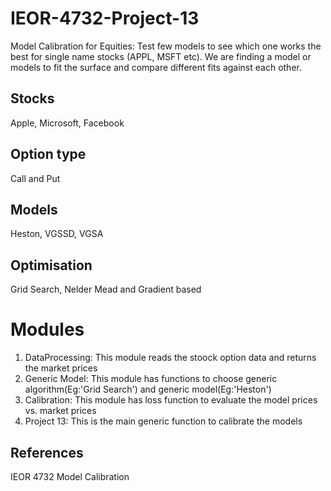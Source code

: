 # IEOR-4732-Project-13
Model Calibration for Equities: Test few models to see which one works the best for single name stocks (APPL, MSFT etc). We are finding a model or models to fit the surface and compare different fits against each other. 

## Stocks
Apple, Microsoft, Facebook

## Option type
Call and Put

## Models
Heston, VGSSD, VGSA

## Optimisation 
Grid Search, Nelder Mead and Gradient based

# Modules
1. DataProcessing: This module reads the stoock option data and returns the market prices
2. Generic Model: This module has functions to choose generic algorithm(Eg:'Grid Search') and generic model(Eg:'Heston')
3. Calibration: This module has loss function to evaluate the model prices vs. market prices
4. Project 13: This is the main generic function to calibrate the models

## References
IEOR 4732 Model Calibration

